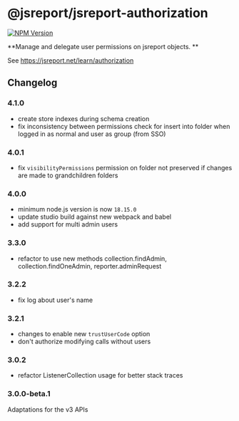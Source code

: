 # @jsreport/jsreport-authorization
[![NPM Version](http://img.shields.io/npm/v/@jsreport/jsreport-authorization.svg?style=flat-square)](https://npmjs.com/package/@jsreport/jsreport-authorization)

**Manage and delegate user permissions on jsreport objects. **

See https://jsreport.net/learn/authorization

## Changelog

### 4.1.0

- create store indexes during schema creation
- fix inconsistency between permissions check for insert into folder when logged in as normal and user as group (from SSO)

### 4.0.1

- fix `visibilityPermissions` permission on folder not preserved if changes are made to grandchildren folders

### 4.0.0

- minimum node.js version is now `18.15.0`
- update studio build against new webpack and babel
- add support for multi admin users

### 3.3.0

- refactor to use new methods collection.findAdmin, collection.findOneAdmin, reporter.adminRequest

### 3.2.2

- fix log about user's name

### 3.2.1

- changes to enable new `trustUserCode` option
- don't authorize modifying calls without users

### 3.0.2

- refactor ListenerCollection usage for better stack traces

### 3.0.0-beta.1

Adaptations for the v3 APIs
